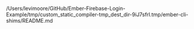 /Users/levimoore/GitHub/Ember-Firebase-Login-Example/tmp/custom_static_compiler-tmp_dest_dir-9iJ7sfrl.tmp/ember-cli-shims/README.md